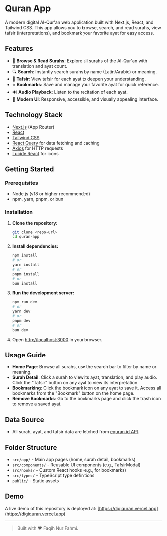 # Quran App

A modern digital Al-Qur'an web application built with Next.js, React, and Tailwind CSS. This app allows you to browse, search, and read surahs, view tafsir (interpretations), and bookmark your favorite ayat for easy access.

## Features

- 📖 **Browse & Read Surahs**: Explore all surahs of the Al-Qur'an with translation and ayat count.
- 🔍 **Search**: Instantly search surahs by name (Latin/Arabic) or meaning.
- 📝 **Tafsir**: View tafsir for each ayat to deepen your understanding.
- ⭐ **Bookmarks**: Save and manage your favorite ayat for quick reference.
- 🔊 **Audio Playback**: Listen to the recitation of each ayat.
- 🌙 **Modern UI**: Responsive, accessible, and visually appealing interface.

## Technology Stack

- [Next.js](https://nextjs.org/) (App Router)
- [React](https://react.dev/)
- [Tailwind CSS](https://tailwindcss.com/)
- [React Query](https://tanstack.com/query/latest) for data fetching and caching
- [Axios](https://axios-http.com/) for HTTP requests
- [Lucide React](https://lucide.dev/) for icons

## Getting Started

### Prerequisites

- Node.js (v18 or higher recommended)
- npm, yarn, pnpm, or bun

### Installation

1. **Clone the repository:**
   ```bash
   git clone <repo-url>
   cd quran-app
   ```
2. **Install dependencies:**
   ```bash
   npm install
   # or
   yarn install
   # or
   pnpm install
   # or
   bun install
   ```
3. **Run the development server:**
   ```bash
   npm run dev
   # or
   yarn dev
   # or
   pnpm dev
   # or
   bun dev
   ```
4. Open [http://localhost:3000](http://localhost:3000) in your browser.

## Usage Guide

- **Home Page**: Browse all surahs, use the search bar to filter by name or meaning.
- **Surah Detail**: Click a surah to view its ayat, translation, and play audio. Click the "Tafsir" button on any ayat to view its interpretation.
- **Bookmarking**: Click the bookmark icon on any ayat to save it. Access all bookmarks from the "Bookmark" button on the home page.
- **Remove Bookmarks**: Go to the bookmarks page and click the trash icon to remove a saved ayat.

## Data Source

- All surah, ayat, and tafsir data are fetched from [equran.id API](https://equran.id/apidev).

## Folder Structure

- `src/app/` - Main app pages (home, surah detail, bookmarks)
- `src/components/` - Reusable UI components (e.g., TafsirModal)
- `src/hooks/` - Custom React hooks (e.g., for bookmarks)
- `src/types/` - TypeScript type definitions
- `public/` - Static assets

## Demo

A live demo of this repository is deployed at:
[https://digiquran.vercel.app](https://digiquran.vercel.app)

---

> Built with ❤️ Faqih Nur Fahmi.

